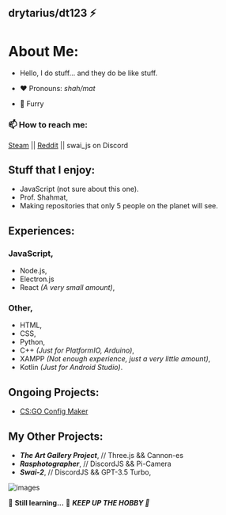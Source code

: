 ## drytarius/dt123 ⚡

# About Me:
- Hello, I do stuff... and they do be like stuff.

- ❤️ Pronouns: *shah/mat*
- 🐾 Furry

### 📫 How to reach me: 
[Steam](https://steamcommunity.com/id/swai_js) ||
[Reddit](https://www.reddit.com/user/drytarius) ||
swai_js on Discord

## Stuff that I enjoy:
- JavaScript (not sure about this one).
- Prof. Shahmat,
- Making repositories that only 5 people on the planet will see.

## Experiences:
### JavaScript,
- Node.js,
- Electron.js
- React *(A very small amount)*,

### Other,
- HTML,
- CSS,
- Python,
- C++ *(Just for PlatformIO, Arduino)*,
- XAMPP *(Not enough experience, just a very little amount)*,
- Kotlin *(Just for Android Studio)*.

## Ongoing Projects:
- [CS:GO Config Maker](https://github.com/drytarius/drytarius.github.io)

## My Other Projects:
- ***The Art Gallery Project***, // Three.js && Cannon-es
- ***Rasphotographer***, // DiscordJS && Pi-Camera
- ***Swai-2***, // DiscordJS && GPT-3.5 Turbo, 

![images](https://github.com/drytarius/drytarius/assets/109593967/1ca74758-539e-49e2-bcd8-73de7d59c86b)

🌱 **Still learning...** 🌱
***KEEP UP THE HOBBY 💪***

<!--
**drytarius/drytarius** is a ✨ _special_ ✨ repository because its `README.md` (this file) appears on your GitHub profile.

Here are some ideas to get you started:

- 🔭 I’m currently working on ...
- 🌱 I’m currently learning ...
- 👯 I’m looking to collaborate on ...
- 🤔 I’m looking for help with ...
- 💬 Ask me about ...
- 📫 How to reach me: ...
- 😄 Pronouns: ...
- ⚡ Fun fact: ...
-->
